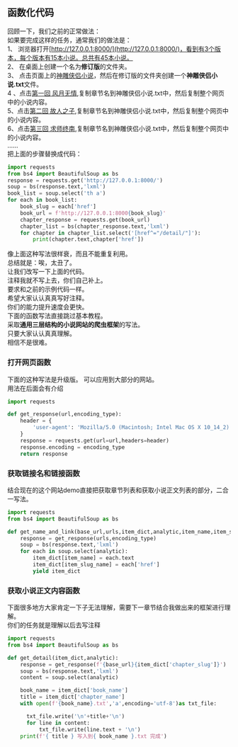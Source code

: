 
## 函数化代码
回顾一下，我们之前的正常做法：  
如果要完成这样的任务，通常我们的做法是：  
1、 浏览器打开[http://127.0.0.1:8000/](http://127.0.0.1:8000/)，看到有3个版本，每个版本有15本小说。总共有45本小说。  
2、 在桌面上创建一个名为**修订版**的文件夹。  
3、 点击页面上的[神雕侠侣小说](http://127.0.0.1:8000/chapter/shen)，然后在修订版的文件夹创建一个**神雕侠侣小说.txt**文件。   
4 、点击[第一回 风月无情](http://127.0.0.1:8000/detail/shen/1),复制章节名到神雕侠侣小说.txt中，然后复制整个网页中的小说内容。  
5、点击[第二回 故人之子](http://127.0.0.1:8000/detail/shen/2),复制章节名到神雕侠侣小说.txt中，然后复制整个网页中的小说内容。  
6、点击[第三回 求师终南](http://127.0.0.1:8000/detail/shen/3),复制章节名到神雕侠侣小说.txt中，然后复制整个网页中的小说内容。  
……  
把上面的步骤替换成代码：  


```python
import requests
from bs4 import BeautifulSoup as bs
response = requests.get('http://127.0.0.1:8000/')
soup = bs(response.text,'lxml')  
book_list = soup.select('th a')
for each in book_list:
    book_slug = each['href']
    book_url = f'http://127.0.0.1:8000{book_slug}'
    chapter_response = requests.get(book_url)
    chapter_list = bs(chapter_response.text,'lxml')
    for chapter in chapter_list.select('[href^="/detail/"]'):
        print(chapter.text,chapter['href'])
```

像上面这种写法很样衰，而且不能重复利用。  
总结就是：唉，太丑了。  
让我们改写一下上面的代码。  
注释我就不写上去，你们自己补上。  
要求和之前的示例代码一样。  
希望大家认认真真写好注释。  
你们的能力提升速度会更快。  
下面的函数写法直接跳过基本教程。  
采取**通用三层结构的小说网站的爬虫框架**的写法。  
只要大家认认真真理解。  
相信不是很难。

### 打开网页函数
下面的这种写法是升级版。
可以应用到大部分的网站。  
用法在后面会有介绍


```python
import requests

def get_response(url,encoding_type):
    header = {
        'user-agent': 'Mozilla/5.0 (Macintosh; Intel Mac OS X 10_14_2) AppleWebKit/537.36 (KHTML, like Gecko) Chrome/71.0.3578.98 Safari/537.36',
    }
    response = requests.get(url=url,headers=header)
    response.encoding = encoding_type     
    return response

```

### 获取链接名和链接函数  
结合现在的这个网站demo直接把获取章节列表和获取小说正文列表的部分，二合一写法。  


```python
import requests
from bs4 import BeautifulSoup as bs

def get_name_and_link(base_url,urls,item_dict,analytic,item_name,item_slug_name):
    response = get_response(urls,encoding_type)
    soup = bs(response.text,'lxml')
    for each in soup.select(analytic):
        item_dict[item_name] = each.text
        item_dict[item_slug_name] = each['href']
        yield item_dict   
```

### 获取小说正文内容函数
下面很多地方大家肯定一下子无法理解，需要下一章节结合我做出来的框架进行理解。  
你们的任务就是理解以后去写注释


```python
import requests
from bs4 import BeautifulSoup as bs

def get_detail(item_dict,analytic):
    response = get_response(f'{base_url}{item_dict['chapter_slug']}')
    soup = bs(response.text,'lxml')
    content = soup.select(analytic)

    book_name = item_dict['book_name']
    title = item_dict['chapter_name']
    with open(f'{book_name}.txt','a',encoding='utf-8')as txt_file:

      txt_file.write('\n'+title+'\n')
      for line in content:
          txt_file.write(line.text + '\n')
    print(f'{ title } 写入到{ book_name }.txt 完成')

```

